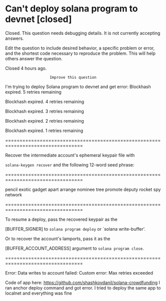 
# Can't deploy solana program to devnet [closed]







Closed. This question needs debugging details. It is not currently accepting answers.
                        
                    










 Edit the question to include desired behavior, a specific problem or error, and the shortest code necessary to reproduce the problem. This will help others answer the question.


Closed 4 hours ago.







                        Improve this question
                    



I'm trying to deploy Solana program to devnet and get error:
Blockhash expired. 5 retries remaining

Blockhash expired. 4 retries remaining

Blockhash expired. 3 retries remaining

Blockhash expired. 2 retries remaining

Blockhash expired. 1 retries remaining

=================================================================================

Recover the intermediate account's ephemeral keypair file with

`solana-keygen recover` and the following 12-word seed phrase:

=================================================================================

pencil exotic gadget apart arrange nominee tree promote deputy rocket spy network

=================================================================================

To resume a deploy, pass the recovered keypair as the

[BUFFER_SIGNER] to `solana program deploy` or `solana write-buffer'.

Or to recover the account's lamports, pass it as the

[BUFFER_ACCOUNT_ADDRESS] argument to `solana program close`.

=================================================================================

Error: Data writes to account failed: Custom error: Max retries exceeded

Code of app here: https://github.com/shashkovdanil/solana-crowdfunding
I ran anchor deploy command and got error. I tried to deploy the same app to localnet and everything was fine

        